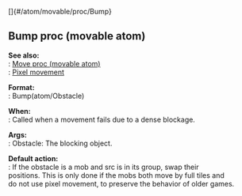 []{#/atom/movable/proc/Bump}    
## Bump proc (movable atom)    
**See also:**    
:   [Move proc (movable atom)](/ref/atom/movable/proc/Move.md)    
:   [Pixel movement](/ref/%7Bnotes%7D/pixel-movement.md)    
<!-- -->    
**Format:**    
:   Bump(atom/Obstacle)    
<!-- -->    
**When:**    
:   Called when a movement fails due to a dense blockage.    
<!-- -->    
**Args:**    
:   Obstacle: The blocking object.    
<!-- -->    
**Default action:**    
:   If the obstacle is a mob and src is in its group, swap their    
    positions. This is only done if the mobs both move by full tiles and    
    do not use pixel movement, to preserve the behavior of older games.  